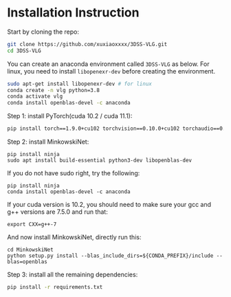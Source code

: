 # Installation Instruction

Start by cloning the repo:
```bash
git clone https://github.com/xuxiaoxxxx/3DSS-VLG.git
cd 3DSS-VLG
```

You can create an anaconda environment called `3DSS-VLG` as below. For linux, you need to install `libopenexr-dev` before creating the environment.

```bash
sudo apt-get install libopenexr-dev # for linux
conda create -n vlg python=3.8
conda activate vlg
conda install openblas-devel -c anaconda
```

Step 1: install PyTorch(cuda 10.2 / cuda 11.1):

```bash
pip install torch==1.9.0+cu102 torchvision==0.10.0+cu102 torchaudio==0.9.0 -f https://download.pytorch.org/whl/torch_stable.html
```

Step 2: install MinkowskiNet:
```
pip install ninja
sudo apt install build-essential python3-dev libopenblas-dev
```
If you do not have sudo right, try the following:
```
pip install ninja
conda install openblas-devel -c anaconda
```

If your cuda version is 10.2, you should need to make sure your gcc and g++ versions are 7.5.0 and run that:
```
export CXX=g++-7
```

And now install MinkowskiNet, directly run this:
```
cd MinkowskiNet
python setup.py install --blas_include_dirs=${CONDA_PREFIX}/include --blas=openblas
```

Step 3: install all the remaining dependencies:
```bash
pip install -r requirements.txt
```
